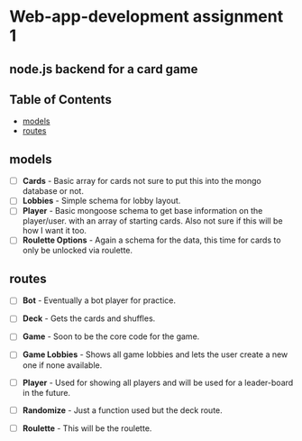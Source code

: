 Web-app-development assignment 1
=================================

## node.js backend for a card game


## Table of Contents

- [models](https://github.com/Whats-In-My-Vape/Web-App-Assign-1#models)
- [routes](https://github.com/Whats-In-My-Vape/Web-App-Assign-1#routes)

models
---------
- [ ] **Cards** - Basic array for cards not sure to put this into the mongo database or not.
- [ ] **Lobbies** - Simple schema for lobby layout.
- [ ] **Player** - Basic mongoose schema to get base information on the player/user. with an array of starting cards. Also not sure if this will be how I want it too.
- [ ] **Roulette Options** - Again a schema for the data, this time for cards to only be unlocked via roulette.

routes
---------
- [ ] **Bot** - Eventually a bot player for practice.
- [ ] **Deck** - Gets the cards and shuffles.
- [ ] **Game** - Soon to be the core code for the game.
- [ ] **Game Lobbies** - Shows all game lobbies and lets the user create a new one if none available.
- [ ] **Player** - Used for showing all players and will be used for a leader-board in the future.
- [ ] **Randomize** - Just a function used but the deck route.
- [ ] **Roulette** - This will be the roulette.

